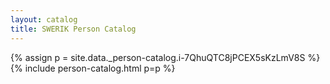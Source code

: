 ```yaml
---
layout: catalog
title: SWERIK Person Catalog
---
```

{% assign p = site.data._person-catalog.i-7QhuQTC8jPCEX5sKzLmV8S %}
{% include person-catalog.html p=p %}

